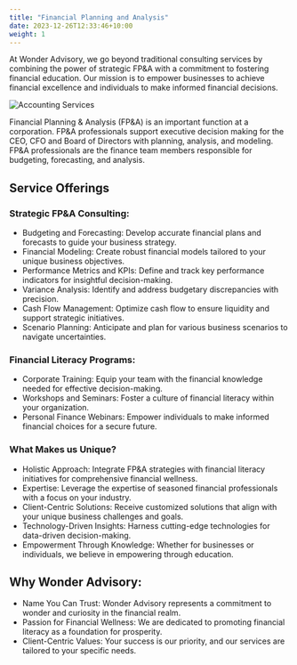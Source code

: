 ```yaml
---
title: "Financial Planning and Analysis"
date: 2023-12-26T12:33:46+10:00
weight: 1
---
```


<!-- FILEPATH: /c:/Users/Admin/Documents/GitHub/wonderadvisory/_services/Financial Planning & Analysis.md -->
<!-- BEGIN: ed8c6549bwf9 -->
<p></p>
<p> At Wonder Advisory, we go beyond traditional consulting services by combining the power of strategic FP&amp;A with a commitment to fostering financial education. Our mission is to empower businesses to achieve financial excellence and individuals to make informed financial decisions.</p>

<img src="/images/austin-distel-nGc5RT2HmF0-unsplash.jpg" alt="Accounting Services">

<p>Financial Planning &amp; Analysis (FP&amp;A) is an important function at a corporation. FP&amp;A professionals support executive decision making for the CEO, CFO and Board of Directors with planning, analysis, and modeling. FP&amp;A professionals are the finance team members responsible for budgeting, forecasting, and analysis.</p>

<h2>Service Offerings</h2>

<!-- <h3>Service Offerings:</h3> -->

<h3>Strategic FP&amp;A Consulting:</h3>
<ul>
  <li>Budgeting and Forecasting: Develop accurate financial plans and forecasts to guide your business strategy.</li>
  <li>Financial Modeling: Create robust financial models tailored to your unique business objectives.</li>
  <li>Performance Metrics and KPIs: Define and track key performance indicators for insightful decision-making.</li>
  <li>Variance Analysis: Identify and address budgetary discrepancies with precision.</li>
  <li>Cash Flow Management: Optimize cash flow to ensure liquidity and support strategic initiatives.</li>
  <li>Scenario Planning: Anticipate and plan for various business scenarios to navigate uncertainties.</li>
</ul>

<h3>Financial Literacy Programs:</h3>
<ul>
  <li>Corporate Training: Equip your team with the financial knowledge needed for effective decision-making.</li>
  <li>Workshops and Seminars: Foster a culture of financial literacy within your organization.</li>
  <li>Personal Finance Webinars: Empower individuals to make informed financial choices for a secure future.</li>
</ul>

<h3>What Makes us Unique?</h3>
<ul>
  <li>Holistic Approach: Integrate FP&amp;A strategies with financial literacy initiatives for comprehensive financial wellness.</li>
  <li>Expertise: Leverage the expertise of seasoned financial professionals with a focus on your industry.</li>
  <li>Client-Centric Solutions: Receive customized solutions that align with your unique business challenges and goals.</li>
  <li>Technology-Driven Insights: Harness cutting-edge technologies for data-driven decision-making.</li>
  <li>Empowerment Through Knowledge: Whether for businesses or individuals, we believe in empowering through education.</li>
</ul>

<h2>Why Wonder Advisory:</h2>
<ul>
  <li>Name You Can Trust: Wonder Advisory represents a commitment to wonder and curiosity in the financial realm.</li>
  <li>Passion for Financial Wellness: We are dedicated to promoting financial literacy as a foundation for prosperity.</li>
  <li>Client-Centric Values: Your success is our priority, and our services are tailored to your specific needs.</li>
</ul>
<!-- END: ed8c6549bwf9 -->

